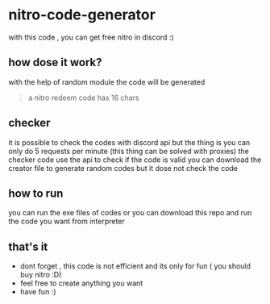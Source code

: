 # nitro-code-generator
with this code , you can get free nitro in discord :)
## how dose it work?
with the help of random module the code will be generated
> a nitro redeem code has 16 chars
## checker
it is possible to check the codes with discord api but the thing is you can only do 5 requests per minute (this thing can be solved with proxies)
the checker code use the api to check if the code is valid
you can download the creator file to generate random codes but it dose not check the code
## how to run
you can run the exe files of codes 
or you can download this repo and run the code you want from interpreter
## that's it
- dont forget , this code is not efficient and its only for fun ( you should buy nitro :D)
- feel free to create anything you want
- have fun :)
